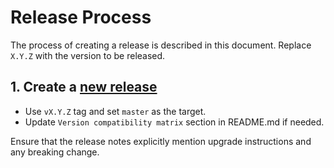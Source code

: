# Release Process

The process of creating a release is described in this document. Replace `X.Y.Z` with the version to be released.

## 1. Create a [new release](https://github.com/fybrik/arrow-flight-module/releases/new) 

- Use `vX.Y.Z` tag and set `master` as the target.
- Update `Version compatibility matrix` section in README.md if needed.

Ensure that the release notes explicitly mention upgrade instructions and any breaking change.